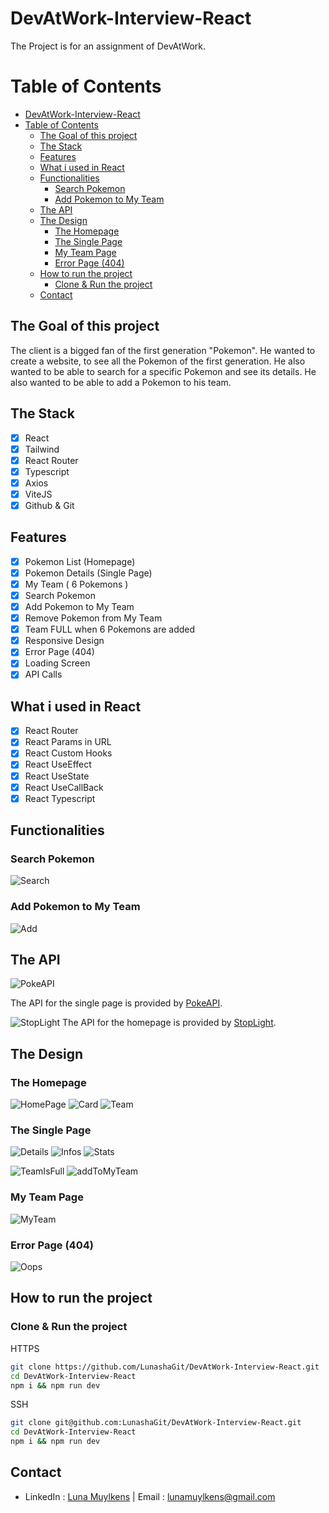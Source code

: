 # DevAtWork-Interview-React

The Project is for an assignment of DevAtWork.

# Table of Contents

- [DevAtWork-Interview-React](#devatwork-interview-react)
- [Table of Contents](#table-of-contents)
  - [The Goal of this project](#the-goal-of-this-project)
  - [The Stack](#the-stack)
  - [Features](#features)
  - [What i used in React](#what-i-used-in-react)
  - [Functionalities](#functionalities)
    - [Search Pokemon](#search-pokemon)
    - [Add Pokemon to My Team](#add-pokemon-to-my-team)
  - [The API](#the-api)
  - [The Design](#the-design)
    - [The Homepage](#the-homepage)
    - [The Single Page](#the-single-page)
    - [My Team Page](#my-team-page)
    - [Error Page (404)](#error-page-404)
  - [How to run the project](#how-to-run-the-project)
    - [Clone & Run the project](#clone--run-the-project)
  - [Contact](#contact)

## The Goal of this project

The client is a bigged fan of the first generation "Pokemon". He wanted to create a website, to see all the Pokemon of the first generation. He also wanted to be able to search for a specific Pokemon and see its details. He also wanted to be able to add a Pokemon to his team.

## The Stack

- [x] React
- [x] Tailwind
- [x] React Router
- [x] Typescript
- [x] Axios
- [x] ViteJS
- [x] Github & Git

## Features

- [x] Pokemon List (Homepage)
- [x] Pokemon Details (Single Page)
- [x] My Team ( 6 Pokemons )
- [x] Search Pokemon
- [x] Add Pokemon to My Team
- [x] Remove Pokemon from My Team
- [x] Team FULL when 6 Pokemons are added
- [x] Responsive Design
- [x] Error Page (404)
- [x] Loading Screen
- [x] API Calls

## What i used in React

- [x] React Router
- [x] React Params in URL
- [x] React Custom Hooks
- [x] React UseEffect
- [x] React UseState
- [x] React UseCallBack
- [x] React Typescript

## Functionalities

### Search Pokemon

![Search](./readmeIMG/Search.gif)

### Add Pokemon to My Team

![Add](./readmeIMG/Add.gif)

## The API

![PokeAPI](https://pipedream.com/s.v0/app_mvNhzR/logo/orig)

The API for the single page is provided by [PokeAPI](https://pokeapi.co/).

![StopLight](https://nordicapis.com/wp-content/uploads/logo_light_bg.png)
The API for the homepage is provided by [StopLight](https://stoplight.io/mocks/appwise-be/pokemon/57519009).

## The Design

### The Homepage

![HomePage](./readmeIMG/HomePage.png)
![Card](./readmeIMG/Card.png)
![Team](./readmeIMG/Team.png)

### The Single Page

![Details](./readmeIMG/Details.png)
![Infos](./readmeIMG/Infos.png)
![Stats](./readmeIMG/Stats.png)

![TeamIsFull](./readmeIMG/TeamIsFull.png)
![addToMyTeam](./readmeIMG/addToMyTeam.png)

### My Team Page

![MyTeam](./readmeIMG/MyTeam.png)

### Error Page (404)

![Oops](./readmeIMG/Oops.png)

## How to run the project

### Clone & Run the project

HTTPS

```bash
git clone https://github.com/LunashaGit/DevAtWork-Interview-React.git
cd DevAtWork-Interview-React
npm i && npm run dev
```

SSH

```bash
git clone git@github.com:LunashaGit/DevAtWork-Interview-React.git
cd DevAtWork-Interview-React
npm i && npm run dev
```

## Contact

- LinkedIn : [Luna Muylkens](https://www.linkedin.com/in/luna-muylkens/) | Email : lunamuylkens@gmail.com
